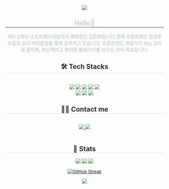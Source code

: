 
<div align= "center">
    <img src="https://capsule-render.vercel.app/api?type=soft&color=0:d9e7e8,100:11eaf7&height=180&text=Welcome%20to%20Junhee's%20GitHub%20:)&animation=twinkling&fontColor=000000&fontSize=50" />
    </div>
    <div align= "center"> 
    <h2 style="border-bottom: 1px solid #21262d; color: #c9d1d9;"> Hello👋 </h2>  
    <div style="font-weight: 700; font-size: 15px; text-align: center; color: #c9d1d9;">
저는 2학년 소프트웨어개발과의 재학중인 김준희입니다,현재 프론트엔드 방과후 수업과 교내 커리큘럼을 통해 공부하고 있습니다. 프론트엔드 개발자가 되는 것이 제 꿈이며, 혁신적이고 편리한 웹페이지를 만드는 것이 목표입니다. 
    </div> 
</div>
    

 <div align= "center">
    <h2 style="border-bottom: 1px solid #d8dee4; color: #282d33;"> 🛠️ Tech Stacks </h2> <br> 
    <div style="margin: 0 auto; text-align: center;" align= "center"> 
     <div  align= "center"> <img src="https://img.shields.io/badge/HTML5-E34F26?style=for-the-badge&logo=HTML5&logoColor=white">
          <img src="https://img.shields.io/badge/CSS3-1572B6?style=for-the-badge&logo=CSS3&logoColor=white">
          <img src="https://img.shields.io/badge/Java-007396?style=for-the-badge&logo=Java&logoColor=white">
          <img src="https://img.shields.io/badge/Javascript-F7DF1E?style=for-the-badge&logo=Javascript&logoColor=white">
          <img src="https://img.shields.io/badge/Oracle-F80000?style=for-the-badge&logo=Oracle&logoColor=white">
          <br/><img src="https://img.shields.io/badge/MySQL-4479A1?style=for-the-badge&logo=MySQL&logoColor=white">
          <img src="https://img.shields.io/badge/Github-181717?style=for-the-badge&logo=Github&logoColor=white">
          <img src="https://img.shields.io/badge/Notion-000000?style=for-the-badge&logo=Notion&logoColor=white">    
    </div>
    </div>
    <div align= "center">
    <h2 style="border-bottom: 1px solid #d8dee4; color: #282d33;"> 🧑‍💻 Contact me </h2> <br> 
    <div align= "center">  <a href=https://outrageous-heron-ae9.notion.site/Junhee-s-Notion-13f611f973a349e99528cca844a2b53a?pvs=4> <img src="https://img.shields.io/badge/Notion-000000?style=for-the-badge&logo=Notion&logoColor=white&link=https://outrageous-heron-ae9.notion.site/Junhee-s-Notion-13f611f973a349e99528cca844a2b53a?pvs=4"> </a>
         <a href=mailto:jhthing555@gmail.com> <img src="https://img.shields.io/badge/Gmail-EA4335?style=for-the-badge&logo=Gmail&logoColor=white&link=mailto:jhthing555@gmail.com"> </a>
          </div>  <br> 
    <div align= "center">  </div> 
    </div>
    <div align= "center"> 
    <h2 style="border-bottom: 1px solid #d8dee4; color: #282d33;"> 🏅 Stats </h2> <div align= "center">   <img src="https://github-readme-stats.vercel.app/api?username=junhee23314&bg_color=60,e8ece9,8accb8&title_color=182e3c&text_color=182e3c"
         /> <img src="https://github-readme-stats.vercel.app/api/top-langs/?username=junhee23314&layout=compact&bg_color=60,e8ece9,8accb8&title_color=182e3c&text_color=182e3c"
           /> 
        <img src="https://github-profile-trophy.vercel.app/?username=junhee23314&theme=onedark" />
       
[![GitHub Streak](https://streak-stats.demolab.com/?user=junhee23314&theme=dark)](https://git.io/streak-stats)</div> 
    </div>

<div align= "center">
<img src="https://capsule-render.vercel.app/api?type=waving&color=random&height=120&text=&animation=&fontColor=000000&fontSize=70" />
</div>
    
<!--



<p align="center">

<img src="https://github.com/user-attachments/assets/4f8185fc-2218-4057-ac3b-0fb54063a617"  width="650" />

</p>

### 📌 주요 프로젝트

#### [대한민국을 알리자!](https://github.com/junhee23314/web/tree/main/%EB%8C%80%ED%95%9C%EB%AF%BC%EA%B5%AD%EC%9D%84%20%EC%95%8C%EB%A6%AC%EC%9E%90!%20(%EB%B0%98%EC%9D%91%ED%98%95)_21106)
- 개인 포트폴리오 웹사이트로, 대한민국의 다양한 문화적 요소들을 소개하기 위한 반응형 웹 페이지입니다.
- **사용 기술**: `HTML`, `CSS`
- **주요 기능**: 대한민국의 다양한 문화적 요소들을 소개. 
- **배포 링크**: [포트폴리오 웹사이트 보기](https://github.com/junhee23314/web/tree/main/%EB%8C%80%ED%95%9C%EB%AF%BC%EA%B5%AD%EC%9D%84%20%EC%95%8C%EB%A6%AC%EC%9E%90!%20(%EB%B0%98%EC%9D%91%ED%98%95)_21106)


**2023/03/14 계정설립 날짜🗓️**
    
<!--
**junhee23314/junhee23314** is a ✨ _special_ ✨ repository because its `README
.md` (this file) appears on your GitHub profile.

Here are some ideas to get you star
ted:

- 🔭 I’m currently working on ...
- 🌱 I’m currently learning ...
- 👯 I’m looking to collaborate on ...
- 🤔 I’m looking for help with ...
- 💬 Ask me about ...
- 📫 How to reach me: ...
- 😄 Pronouns: ...
- ⚡ Fun fact: ...
-->

